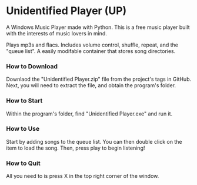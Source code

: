 # Unidentified Player (UP)
A Windows Music Player made with Python.
This is a free music player built with the interests of music lovers in mind.

Plays mp3s and flacs. Includes volume control, shuffle, repeat, and the "queue list".
A easily modifable container that stores song directories.

### How to Download
Downlaod the "Unidentified Player.zip" file from the project's tags in GitHub.
Next, you will need to extract the file, and obtain the program's folder.

### How to Start
Within the program's folder, find "Unidentified Player.exe" and run it.

### How to Use
Start by adding songs to the queue list. You can then double click on the item to load the song. Then, press play to begin listening!

### How to Quit
All you need to is press X in the top right corner of the window.